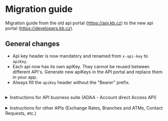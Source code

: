 # Migration guide

Migration guide from the old api portal (https://api.kb.cz) to the new api portal (https://developers.kb.cz).

## General changes
- Api key header is now mandatory and renamed from `x-api-key` to `apiKey`.
- Each api now has its own apiKey. They cannot be reused between different API's. Generate new apiKeys in the API portal and replace them in your app.
- Always fill the `apiKey` header without the "Bearer" prefix.

<br/>

<details><summary> Instructions for API business suite (ADAA - Account direct Access API)</summary>

## 1. Login into the new API portal

- Login to <https://developers.kb.cz> - you can use the username and password from the old API portal.

## 2. New Software statements v2

> **IF YOU HAVE ALREADY REGISTERED YOUR APP IN THE OLD API PORTAL, YOU DON'T NEED TO REGISTER IT AGAIN IN THE NEW API PORTAL.** \
> You can safely skip step 2.

- URL has changed: <https://client-registration.api-gateway.kb.cz/v2>.
- v1 will be operational until 31.1.2024.

## 3. _Client_ Application registration

> **IF YOU ALREADY HAVE A _CLIENT_ REGISTRATION (`client_id` and `client_secret`) FOR YOUR USER, YOU DON'T NEED TO RE-REGISTER THEM AGAIN.** \
> You can safely skip step 3.

- URL has changed: <https://api-gateway.kb.cz/client-registration-ui/v1/saml/>

## 4. Authenticate your requests via the new Oauth2 v2 API

- URL has changed: <https://api-gateway.kb.cz/oauth2/v2>.
- v1 will be operational until 31.1.2024.

## 5. Account direct access v1

- URL has changed: <https://api-gateway.kb.cz/adaa/v1>.
- Remove usages of the `/account-ids` endpoint → it has been replaced replaced by `/accounts`
  - The `/account-ids` endpoint will be operational until 31.1.2024.

</details>

<br />

<details><summary>Instructions for other APIs (Exchange Rates, Branches and ATMs, Contact Requests, etc.)</summary>

## 1. Login into the new API portal

- Login to <https://developers.kb.cz> - you can use the username and password from the old API portal.

## 2. Open the API page and create a new apiKey

## 3. Replace the apiKey in your app

## 4. Replace the old URL with the new one

![atm](./img/atm-detail.min.png)
</details>
